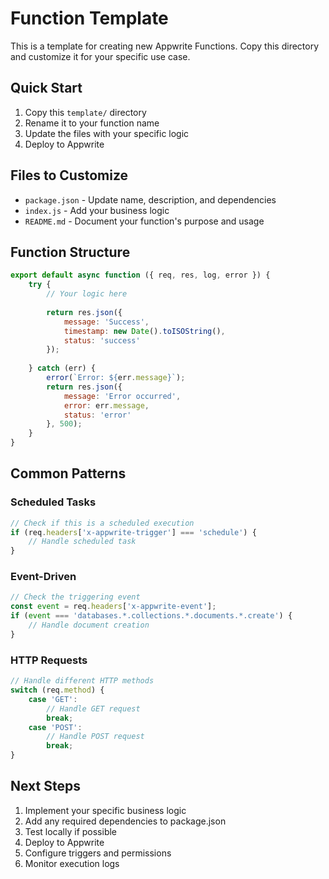 # Function Template

This is a template for creating new Appwrite Functions. Copy this directory and customize it for your specific use case.

## Quick Start

1. Copy this `template/` directory
2. Rename it to your function name
3. Update the files with your specific logic
4. Deploy to Appwrite

## Files to Customize

- `package.json` - Update name, description, and dependencies
- `index.js` - Add your business logic
- `README.md` - Document your function's purpose and usage

## Function Structure

```javascript
export default async function ({ req, res, log, error }) {
    try {
        // Your logic here
        
        return res.json({
            message: 'Success',
            timestamp: new Date().toISOString(),
            status: 'success'
        });
        
    } catch (err) {
        error(`Error: ${err.message}`);
        return res.json({
            message: 'Error occurred',
            error: err.message,
            status: 'error'
        }, 500);
    }
}
```

## Common Patterns

### Scheduled Tasks
```javascript
// Check if this is a scheduled execution
if (req.headers['x-appwrite-trigger'] === 'schedule') {
    // Handle scheduled task
}
```

### Event-Driven
```javascript
// Check the triggering event
const event = req.headers['x-appwrite-event'];
if (event === 'databases.*.collections.*.documents.*.create') {
    // Handle document creation
}
```

### HTTP Requests
```javascript
// Handle different HTTP methods
switch (req.method) {
    case 'GET':
        // Handle GET request
        break;
    case 'POST':
        // Handle POST request
        break;
}
```

## Next Steps

1. Implement your specific business logic
2. Add any required dependencies to package.json
3. Test locally if possible
4. Deploy to Appwrite
5. Configure triggers and permissions
6. Monitor execution logs
